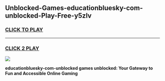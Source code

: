 
## Unblocked-Games-educationbluesky-com-unblocked-Play-Free-y5zlv
<h3>
<a href="https://premium76.site?title=educationbluesky-com-unblocked&ref=18A1">CLICK TO PLAY</a></h3>
<hr>

<h3>
<a href="https://premium76.site?title=educationbluesky-com-unblocked&ref=18A1">CLICK 2 PLAY</a>
  
</h3>

<a href="https://premium76.site?title=educationbluesky-com-unblocked&ref=18A1"><img src="https://clearcache.store/games.png"></a>


**educationbluesky-com-unblocked games unblocked: Your Gateway to Fun and Accessible Online Gaming**
